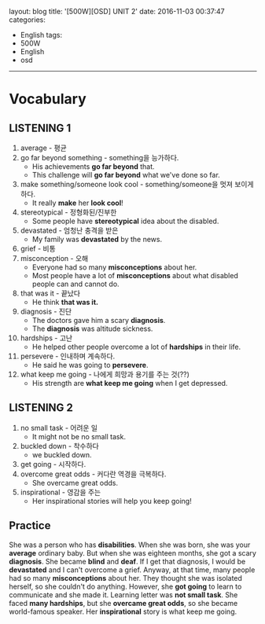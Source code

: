 layout: blog
title: '[500W][OSD] UNIT 2'
date: 2016-11-03 00:37:47
categories: 
- English
tags:
- 500W
- English
- osd
---

# Vocabulary

## LISTENING 1
1. average - 평균
2. go far beyond something - something을 능가하다.
    * His achievements **go far beyond** that.
    * This challenge will **go far beyond** what we've done so far.
3. make something/someone look cool - something/someone을 멋져 보이게 하다.
    * It really **make** her **look cool**! 
4. stereotypical - 정형화된/진부한
    * Some people have **stereotypical** idea about the disabled.
5. devastated - 엄청난 충격을 받은
    * My family was **devastated** by the news.
6. grief - 비통
7. misconception - 오해
    * Everyone had so many **misconceptions** about her.
    * Most people have a lot of **misconceptions** about what disabled people can and cannot do.
8. that was it - 끝났다
    * He think **that was it.**
9. diagnosis - 진단
    * The doctors gave him a scary **diagnosis**.
    * The **diagnosis** was altitude sickness.
10. hardships - 고난
    * He helped other people overcome a lot of **hardships** in their life.
11. persevere - 인내하며 계속하다.
    * He said he was going to **persevere**.
12. what keep me going - 나에게 희망과 용기를 주는 것(??)
    * His strength are **what keep me going** when I get depressed.

## LISTENING 2
1. no small task - 어려운 일
    * It might not be no small task.
2. buckled down - 착수하다
    * we buckled down.
3. get going - 시작하다.
4. overcome great odds - 커다란 역경을 극복하다.
    * She overcame great odds.
5. inspirational - 영감을 주는
    * Her inspirational stories will help you keep going!

## Practice
She was a person who has **disabilities**. When she was born, she was your **average** ordinary baby. But when she was eighteen months, she got a scary **diagnosis**. She became **blind** and **deaf**. If I get that diagnosis, I would be **devastated** and I can't overcome a grief. Anyway, at that time, many people had so many **misconceptions** about her. They thought she was isolated herself, so she couldn't do anything. However, she **got going** to learn to communicate and she made it. Learning letter was **not small task**. She faced **many hardships**, but she **overcame great odds**, so she became world-famous speaker. Her **inspirational** story is what keep me going.   
   